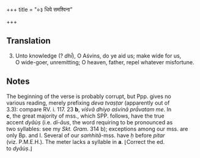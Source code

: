 +++
title = "०३ धिये समश्विना"

+++
## Translation
 3. Unto knowledge (? *dhī́*), O Aśvins, do ye aid us; make wide for us,  
O wide-goer, unremitting; O heaven, father, repel whatever misfortune.

## Notes
The beginning of the verse is probably corrupt, but Ppp. gives no  
various reading, merely prefixing *deva tvaṣṭar* (apparently out of  
3.3): compare RV. i. 117. 23 **b**, *víśvā dhíyo aśvinā prā́vatam me*. In  
**c**, the great majority of mss., which SPP. follows, have the true  
accent *dyāùṣ* (i.e. *dí-āus*, the word requiring to be pronounced as  
two syllables: see my *Skt. Gram.* 314 b); exceptions among our mss. are  
only Bp. and I. Several of our *saṁhitā*-mss. have *ḥ* before *pítar*  
(viz. P.M.E.H.). The meter lacks a syllable in **a**. ⌊Correct the ed.  
to *dyāùṣ*.⌋
